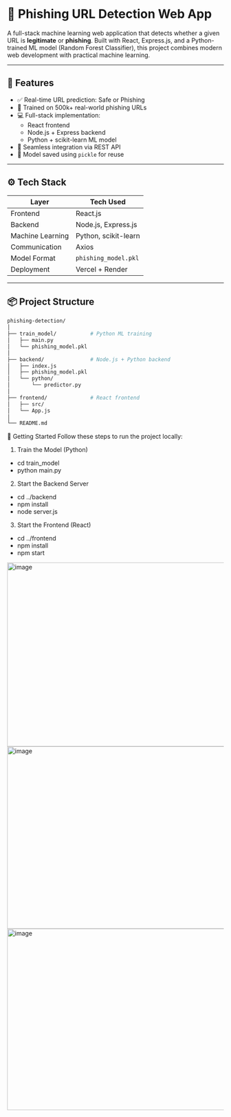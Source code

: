 # 🔐 Phishing URL Detection Web App

A full-stack machine learning web application that detects whether a given URL is **legitimate** or **phishing**. Built with React, Express.js, and a Python-trained ML model (Random Forest Classifier), this project combines modern web development with practical machine learning.

---

## 🚀 Features

- ✅ Real-time URL prediction: Safe or Phishing
- 🧠 Trained on 500k+ real-world phishing URLs
- 💻 Full-stack implementation:
  - React frontend
  - Node.js + Express backend
  - Python + scikit-learn ML model
- 🔁 Seamless integration via REST API
- 💾 Model saved using `pickle` for reuse

---

## ⚙️ Tech Stack

| Layer        | Tech Used              |
|--------------|------------------------|
| Frontend     | React.js               |
| Backend      | Node.js, Express.js    |
| Machine Learning | Python, scikit-learn |
| Communication| Axios                  |
| Model Format | `phishing_model.pkl`   |
| Deployment   | Vercel + Render        |

---

## 📦 Project Structure

```bash
phishing-detection/
│
├── train_model/           # Python ML training
│   ├── main.py
│   └── phishing_model.pkl
│
├── backend/               # Node.js + Python backend
│   ├── index.js
│   ├── phishing_model.pkl
│   └── python/
│       └── predictor.py
│
├── frontend/              # React frontend
│   ├── src/
│   └── App.js
│
└── README.md

```
🚀 Getting Started
Follow these steps to run the project locally:

1. Train the Model (Python)
- cd train_model
- python main.py

2. Start the Backend Server

- cd ../backend
- npm install
- node server.js
    

3. Start the Frontend (React)
- cd ../frontend
- npm install
- npm start
    

<img width="958" height="428" alt="image" src="https://github.com/user-attachments/assets/29a7dcc8-5abe-48a6-b8f5-b787bc05a394" />
<img width="957" height="424" alt="image" src="https://github.com/user-attachments/assets/0237980b-f17d-4fc8-b14e-b21dcac5c4ed" />
<img width="959" height="422" alt="image" src="https://github.com/user-attachments/assets/87ec95b3-4964-4e06-b521-f29d3ea434b9" />


